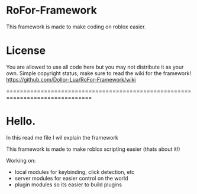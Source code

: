 # RoFor-Framework
This framework is made to make coding on roblox easier.

# License
You are allowed to use all code here but you may not distribute it as your own.
Simple copyright status, make sure to read the wiki for the framework!
https://github.com/Dollor-Lua/RoFor-Framework/wiki

===============================================================================

# Hello.

In this read me file I wil explain the framework

This framework is made to make roblox scripting easier
(thats about it!)

Working on:


 - local modules for keybinding, click detection, etc
 - server modules for easier control on the world
 - plugin modules so its easier to build plugins
